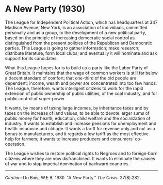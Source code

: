 <!--
title:   A New Party
author:  Du Bois, W.E.B.
journal: The Crisis
year:    1930
volume:  37
issue:   8
pages:   282
-->

# A New Party (1930)

The League for Independent Political Action, which has headquarters at 347 Madison Avenue, New York, is an association of individuals, committed personally and as a group, to the development of a new political party, based on the principle of increasing democratic social control as distinguished from the present policies of the Republican and Democratic parties. This League is going to gather information; make research; distribute literature; form local clubs; and eventually it will nominate and ask support for its candidates. 

What this League hopes for is to build up a party like the Labor Party of Great Britain. It maintains that the wage of common workers is still far below a decent standard of comfort; that one-third of the old people are dependent; income, wealth and power are concentrated into too few hands. The League, therefore, wants intelligent citizens to work for the rapid extension of public ownership of public utilities, of the coal industry, and for public control of super-power. 

It wants, by means of taxing large incomes, by inheritance taxes and by taxes on the increase of land values, to be able to devote larger sums of public money for health, education, child welfare and the socialization of industry. It wants to establish and increase pensions for unemployment and health insurance and old age. It wants a tariff for revenue only and not as a bonus to manufacturers, and it regards a low tariff as the most effective help for farmers; it wants to increase producers and consumers' co-operation.

The League wishes to restore political rights to Negroes and to foreign-born citizens where they are now disfranchised. It wants to eliminate the causes of war and to stop imperial domination of backward countries. 

______________
*Citation:* Du Bois, W.E.B. 1930. "A New Party." *The Crisis*. 37(8):282.